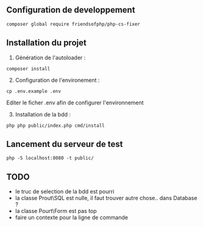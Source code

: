 ## Configuration de developpement
```shell
composer global require friendsofphp/php-cs-fixer
```
## Installation du projet

1. Génération de l'autoloader :
```shell
composer install
```

2. Configuration de l'environement :
```shell
cp .env.example .env
```
Editer le ficher .env afin de configurer l'environnement

3. Installation de la bdd :
```shell
php php public/index.php cmd/install
```

## Lancement du serveur de test
```shell
php -S localhost:8080 -t public/
```

## TODO
* le truc de selection de la bdd est pourri
* la classe Prout\SQL est nulle, il faut trouver autre chose.. dans Database ?
* la classe Pourt\Form est pas top
* faire un contexte pour la ligne de commande

